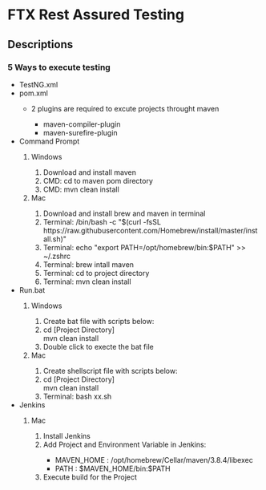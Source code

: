 # FTX Rest Assured Testing
## Descriptions

### 5 Ways to execute testing
<ul>
    <li>TestNG.xml </li>
    <li>pom.xml </li>
    <ul>
        <li>2 plugins are required to excute projects throught maven</li>
        <ul>
        <li>maven-compiler-plugin</li>
        <li>maven-surefire-plugin</li>
        </ul>
    </ul>
    <li>Command Prompt </li>
    <ol>
        <li>Windows</li>
        <ol>
            <li>Download and install maven</li>
            <li>CMD: cd to maven pom directory</li>
            <li>CMD: mvn clean install</li>
        </ol>
        <li>Mac</li>
        <ol>
            <li>Download and install brew and maven in terminal</li>
            <li>Terminal: /bin/bash -c "$(curl -fsSL https://raw.githubusercontent.com/Homebrew/install/master/install.sh)" </li>
            <li>Terminal: echo "export PATH=/opt/homebrew/bin:$PATH" >> ~/.zshrc </li>
            <li>Terminal: brew intall maven </li>
            <li>Terminal: cd to project directory </li>
            <li>Terminal: mvn clean install </li>
        </ol>
    </ol>
    <li>Run.bat </li>
    <ol>
        <li>Windows</li>
        <ol>
            <li>Create bat file with scripts below: </li>
            <li>cd [Project Directory]<br/>
            mvn clean install</li>
            <li>Double click to execte the bat file</li>
        </ol>
        <li>Mac</li>
        <ol>
            <li>Create shellscript file with scripts below: </li>
            <li>cd [Project Directory]<br/>
            mvn clean install</li>
            <li>Terminal: bash xx.sh</li>
        </ol>
    </ol>
    <li>Jenkins </li>
    <ol>
        <li>Mac</li>
        <ol>
            <li>Install Jenkins</li>
            <li>Add Project and Environment Variable in Jenkins:</li>
            <ul>
                <li>MAVEN_HOME : /opt/homebrew/Cellar/maven/3.8.4/libexec</li>
                <li>PATH : $MAVEN_HOME/bin:$PATH</li>
            </ul>
            <li>Execute build for the Project </li>
        </ol>
    </ol>
</ul>